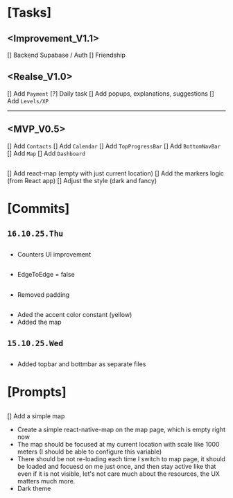 # [Tasks]

## <Improvement_V1.1>
[] Backend Supabase / Auth
[] Friendship

## <Realse_V1.0>
[] Add `Payment`
[?] Daily task
[] Add popups, explanations, suggestions
[] Add `Levels/XP`

--- --- ---

## <MVP_V0.5>
[] Add `Contacts`
[] Add `Calendar`
[] Add `TopProgressBar`
[] Add `BottomNavBar`
[] Add `Map`
[] Add `Dashboard`

## <Calendar>
## <Contacts>

## <Map>
[] Add react-map (empty with just current location)
[] Add the markers logic (from React app)
[] Adjust the style (dark and fancy)

## <TopProgressBar>
## <BottomNavBar>
## <Dashboard>

# [Commits]

## `16.10.25.Thu`

## <Dashboard>
* Counters UI improvement

## <BottomNavBar>
* EdgeToEdge = false

## <BottomNavBar>
* Removed padding

## <TopProgressBar>
## <BottomNavBar>
## <Dashboard>
## <Map>
* Aded the accent color constant (yellow)
* Added the map

## `15.10.25.Wed`

## <Map>
* Added topbar and bottmbar as separate files

# [Prompts]

## <Map>
[] Add a simple map
* Create a simple react-native-map on the map page, which is empty right now
* The map should be focused at my current location with scale like 1000 meters (I should be able to configure this variable)
* There should be not re-loading each time I switch to map page, it should be loaded and focuesd on me just once, and then stay active like that even if it is not visible, let's not care much about the resources, the UX matters much more.
* Dark theme
